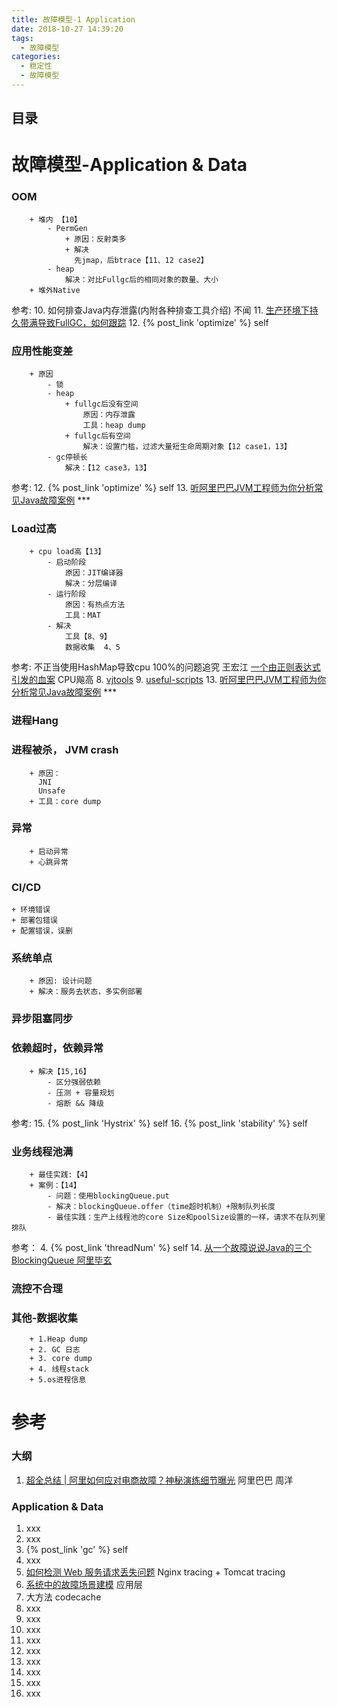 ```yaml
---
title: 故障模型-1 Application
date: 2018-10-27 14:39:20
tags:
  - 故障模型
categories:
  - 稳定性
  - 故障模型
---
```


<p></p>
<!-- more -->

## 目录
<!-- toc -->

# 故障模型-Application & Data
###	 OOM
		+ 堆内 【10】
			- PermGen
				+ 原因：反射类多
				+ 解决
				  先jmap，后btrace【11、12 case2】
			- heap
				解决：对比Fullgc后的相同对象的数量、大小
		+ 堆外Native
		 
参考: 
10. 如何排查Java内存泄露(内附各种排查工具介绍) 不闻
11. [生产环境下持久带满导致FullGC，如何跟踪](https://hllvm-group.iteye.com/group/topic/28379) 
12. {% post_link 'optimize' %}  self

###	 应用性能变差
		+ 原因
			- 锁  
			- heap
				+ fullgc后没有空间
					原因：内存泄露
					工具：heap dump
				+ fullgc后有空间
					解决：设置门槛，过滤大量短生命周期对象【12 case1，13】
			- gc停顿长
				解决：【12 case3，13】
参考:
12. {% post_link 'optimize' %}  self
13. [听阿里巴巴JVM工程师为你分析常见Java故障案例](https://blog.csdn.net/github_32521685/article/details/89953050)  ***

###	 Load过高
		+ cpu load高【13】
			- 启动阶段
				原因：JIT编译器
				解决：分层编译
			- 运行阶段
				原因：有热点方法
				工具：MAT
			- 解决
				工具【8、9】
				数据收集  4、5
参考:
不正当使用HashMap导致cpu 100%的问题追究 王宏江
[一个由正则表达式引发的血案](http://www.cnblogs.com/study-everyday/p/7426862.html)   CPU飚高
8. [vjtools](https://github.com/vipshop/vjtools) 
9. [useful-scripts](https://github.com/oldratlee/useful-scripts) 
13. [听阿里巴巴JVM工程师为你分析常见Java故障案例](https://blog.csdn.net/github_32521685/article/details/89953050)  ***

###	进程Hang

###	 进程被杀， JVM crash
		+ 原因：
		  JNI 
		  Unsafe
		+ 工具：core dump


###	 异常
		+ 启动异常
		+ 心跳异常

### CI/CD
	+ 环境错误
	+ 部署包错误
	+ 配置错误，误删

###	系统单点
		+ 原因: 设计问题
		+ 解决：服务去状态，多实例部署
		
###	异步阻塞同步

###	依赖超时，依赖异常
		+ 解决【15,16】
			- 区分强弱依赖
			- 压测 + 容量规划
			- 熔断 && 降级
参考: 
15. {% post_link 'Hystrix' %}  self 
16. {% post_link 'stability' %}  self

###	业务线程池满
		+ 最佳实践:【4】
		+ 案例：【14】
			- 问题：使用blockingQueue.put
			- 解决：blockingQueue.offer（time超时机制）+限制队列长度
			- 最佳实践：生产上线程池的core Size和poolSize设置的一样，请求不在队列里排队
参考：
4. {% post_link 'threadNum' %}  self
14. [从一个故障说说Java的三个BlockingQueue  阿里毕玄](http://hellojava.info/?p=464)

###	流控不合理

###	其他-数据收集
		+ 1.Heap dump
		+ 2. GC 日志
		+ 3. core dump
		+ 4. 线程stack
		+ 5.os进程信息

# 参考

### 大纲
1. [超全总结 | 阿里如何应对电商故障？神秘演练细节曝光](https://developer.aliyun.com/article/105551) 阿里巴巴  周洋

### Application & Data
1. xxx
2. xxx
3. {% post_link 'gc' %}  self
4. xxx
5. [如何检测 Web 服务请求丢失问题](https://mp.weixin.qq.com/s/QA_BTF1D3GJJ7_nYQ6oAzQ)  Nginx tracing + Tomcat tracing
6. [系统中的故障场景建模](https://www.infoq.cn/article/system_failure_modeling/)  应用层
7. 大方法 codecache  
8. xxx
9. xxx
10. xxx
11. xxx
12. xxx
13. xxx
14. xxx
15. xxx
16. xxx

